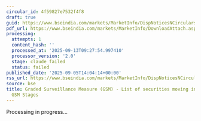 ```yaml
---
circular_id: 4f59827e7532f4f8
draft: true
guid: https://www.bseindia.com/markets/MarketInfo/DispNoticesNCirculars.aspx?Noticeid={B4DF5372-6886-4193-A3FE-D17AB5B1FC78}&noticeno=20250905-37&dt=09/05/2025&icount=37&totcount=43&flag=0
pdf_url: https://www.bseindia.com/markets/MarketInfo/DownloadAttach.aspx?id=20250905-37&attachedId=87b6cb58-10b5-493e-9002-9b02695251e9
processing:
  attempts: 1
  content_hash: ''
  processed_at: '2025-09-13T09:27:54.997410'
  processor_version: '2.0'
  stage: claude_failed
  status: failed
published_date: '2025-09-05T14:04:14+00:00'
rss_url: https://www.bseindia.com/markets/MarketInfo/DispNoticesNCirculars.aspx?Noticeid={B4DF5372-6886-4193-A3FE-D17AB5B1FC78}&noticeno=20250905-37&dt=09/05/2025&icount=37&totcount=43&flag=0
source: bse
title: Graded Surveillance Measure (GSM) - List of securities moving into their respective
  GSM Stages
---
```


Processing in progress...